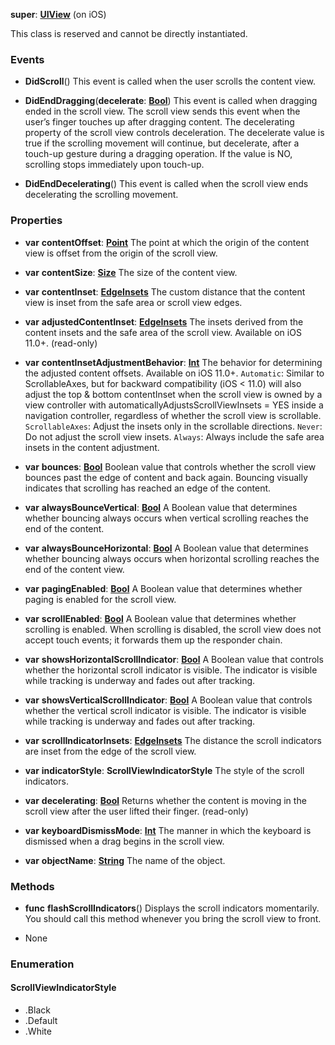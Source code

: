**super**: **[UIView](UIView.md)** (on iOS)

This class is reserved and cannot be directly instantiated.



### Events

* **DidScroll**()
This event is called when the user scrolls the content view.

* **DidEndDragging**(**decelerate**: **[Bool](../gravity/bool.md)**)
This event is called when dragging ended in the scroll view. The scroll view sends this event when the user’s finger touches up after dragging content. The decelerating property of the scroll view controls deceleration. The decelerate value is true if the scrolling movement will continue, but decelerate, after a touch-up gesture during a dragging operation. If the value is NO, scrolling stops immediately upon touch-up.

* **DidEndDecelerating**()
This event is called when the scroll view ends decelerating the scrolling movement.



### Properties

* **var** **contentOffset**: **[Point](Point.md)**
The point at which the origin of the content view is offset from the origin of the scroll view.

* **var** **contentSize**: **[Size](Size.md)**
The size of the content view.

* **var** **contentInset**: **[EdgeInsets](EdgeInsets.md)**
The custom distance that the content view is inset from the safe area or scroll view edges.

* **var** **adjustedContentInset**: **[EdgeInsets](EdgeInsets.md)**
The insets derived from the content insets and the safe area of the scroll view. Available on iOS 11.0+. \(read-only\)

* **var** **contentInsetAdjustmentBehavior**: **[Int](../gravity/int.md)**
The behavior for determining the adjusted content offsets. Available on iOS 11.0+. <code>Automatic</code>: Similar to ScrollableAxes, but for backward compatibility (iOS < 11.0) will also adjust the top & bottom contentInset when the scroll view is owned by a view controller with automaticallyAdjustsScrollViewInsets = YES inside a navigation controller, regardless of whether the scroll view is scrollable. <code>ScrollableAxes</code>: Adjust the insets only in the scrollable directions. <code>Never</code>: Do not adjust the scroll view insets. <code>Always</code>: Always include the safe area insets in the content adjustment.

* **var** **bounces**: **[Bool](../gravity/bool.md)**
Boolean value that controls whether the scroll view bounces past the edge of content and back again. Bouncing visually indicates that scrolling has reached an edge of the content.

* **var** **alwaysBounceVertical**: **[Bool](../gravity/bool.md)**
A Boolean value that determines whether bouncing always occurs when vertical scrolling reaches the end of the content.

* **var** **alwaysBounceHorizontal**: **[Bool](../gravity/bool.md)**
A Boolean value that determines whether bouncing always occurs when horizontal scrolling reaches the end of the content view.

* **var** **pagingEnabled**: **[Bool](../gravity/bool.md)**
A Boolean value that determines whether paging is enabled for the scroll view.

* **var** **scrollEnabled**: **[Bool](../gravity/bool.md)**
A Boolean value that determines whether scrolling is enabled. When scrolling is disabled, the scroll view does not accept touch events; it forwards them up the responder chain.

* **var** **showsHorizontalScrollIndicator**: **[Bool](../gravity/bool.md)**
A Boolean value that controls whether the horizontal scroll indicator is visible. The indicator is visible while tracking is underway and fades out after tracking.

* **var** **showsVerticalScrollIndicator**: **[Bool](../gravity/bool.md)**
A Boolean value that controls whether the vertical scroll indicator is visible. The indicator is visible while tracking is underway and fades out after tracking.

* **var** **scrollIndicatorInsets**: **[EdgeInsets](EdgeInsets.md)**
The distance the scroll indicators are inset from the edge of the scroll view.

* **var** **indicatorStyle**: **ScrollViewIndicatorStyle**
The style of the scroll indicators.

* **var** **decelerating**: **[Bool](../gravity/bool.md)**
Returns whether the content is moving in the scroll view after the user lifted their finger. \(read-only\)

* **var** **keyboardDismissMode**: **[Int](../gravity/int.md)**
The manner in which the keyboard is dismissed when a drag begins in the scroll view.

* **var** **objectName**: **[String](../gravity/string.md)**
The name of the object.



### Methods

* **func** **flashScrollIndicators**()
Displays the scroll indicators momentarily. You should call this method whenever you bring the scroll view to front.



* None

### Enumeration

<div name="_enum_ScrollViewIndicatorStyle"></div>

#### ScrollViewIndicatorStyle
 * .Black
 * .Default
 * .White



